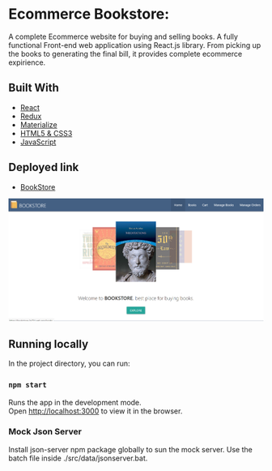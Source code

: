 # Ecommerce Bookstore:
A complete Ecommerce website for buying and selling books. A fully functional Front-end web application using React.js library. From picking up the books to generating the final bill, it provides complete ecommerce expirience.

## Built With
* [React](https://reactjs.org/)
* [Redux](https://redux.js.org/)
* [Materialize](https://materializecss.com/)
* [HTML5 & CSS3](https://www.w3.org/)
* [JavaScript]()

## Deployed link
* [BookStore](https://bookstore-3a751.web.app/)

![BookStore Screenshot](screenshot.png "BookStore Screenshot")

## Running locally
In the project directory, you can run:
### `npm start`
Runs the app in the development mode.\
Open [http://localhost:3000](http://localhost:3000) to view it in the browser.

### Mock Json Server
Install json-server npm package globally to sun the mock server. Use the batch file inside ./src/data/jsonserver.bat.

